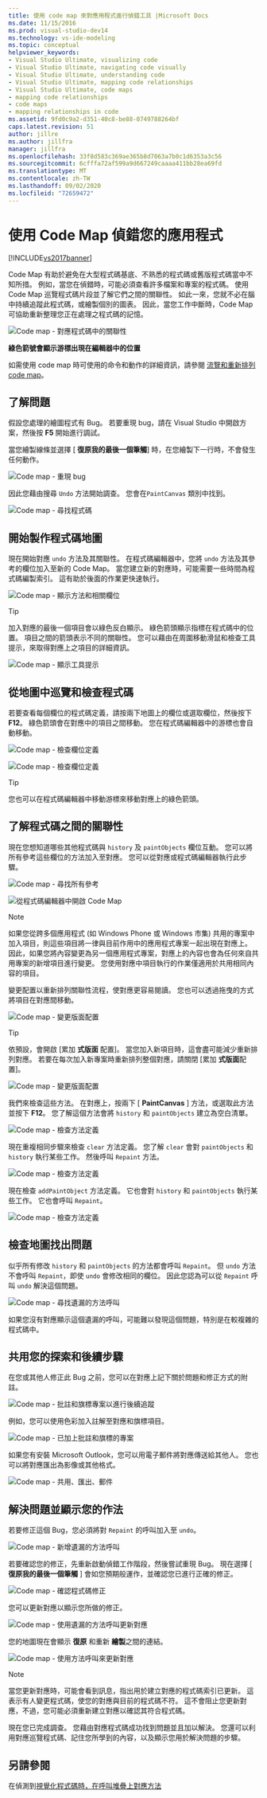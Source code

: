 ```yaml
---
title: 使用 code map 來對應用程式進行偵錯工具 |Microsoft Docs
ms.date: 11/15/2016
ms.prod: visual-studio-dev14
ms.technology: vs-ide-modeling
ms.topic: conceptual
helpviewer_keywords:
- Visual Studio Ultimate, visualizing code
- Visual Studio Ultimate, navigating code visually
- Visual Studio Ultimate, understanding code
- Visual Studio Ultimate, mapping code relationships
- Visual Studio Ultimate, code maps
- mapping code relationships
- code maps
- mapping relationships in code
ms.assetid: 9fd0c9a2-d351-40c8-be88-0749788264bf
caps.latest.revision: 51
author: jillre
ms.author: jillfra
manager: jillfra
ms.openlocfilehash: 33f8d583c369ae365b8d7063a7b0c1d6353a3c56
ms.sourcegitcommit: 6cfffa72af599a9d667249caaaa411bb28ea69fd
ms.translationtype: MT
ms.contentlocale: zh-TW
ms.lasthandoff: 09/02/2020
ms.locfileid: "72659472"
---
```

# <a name="use-code-maps-to-debug-your-applications"></a>使用 Code Map 偵錯您的應用程式
[!INCLUDE[vs2017banner](../includes/vs2017banner.md)]

Code Map 有助於避免在大型程式碼基底、不熟悉的程式碼或舊版程式碼當中不知所措。 例如，當您在偵錯時，可能必須查看許多檔案和專案的程式碼。 使用 Code Map 巡覽程式碼片段並了解它們之間的關聯性。 如此一來，您就不必在腦中持續追蹤此程式碼，或繪製個別的圖表。 因此，當您工作中斷時，Code Map 可協助重新整理您正在處理之程式碼的記憶。

 ![Code map &#45; 對應程式碼中的關聯性](../modeling/media/codemapstoryboardpaint.png "CodeMapStoryboardPaint")

 **綠色箭號會顯示游標出現在編輯器中的位置**

 如需使用 code map 時可使用的命令和動作的詳細資訊，請參閱 [流覽和重新排列 code map](../modeling/browse-and-rearrange-code-maps.md)。

## <a name="understand-the-problem"></a>了解問題
 假設您處理的繪圖程式有 Bug。 若要重現 bug，請在 Visual Studio 中開啟方案，然後按 **F5** 開始進行調試。

 當您繪製線條並選擇 [ **復原我的最後一個筆觸**] 時，在您繪製下一行時，不會發生任何動作。

 ![Code map &#45; 重現 bug](../modeling/media/codemapstoryboardpaint0.png "CodeMapStoryboardPaint0")

 因此您藉由搜尋 `Undo` 方法開始調查。 您會在`PaintCanvas` 類別中找到。

 ![Code map &#45; 尋找程式碼](../modeling/media/codemapstoryboardpaint1.png "CodeMapStoryboardPaint1")

## <a name="start-mapping-the-code"></a>開始製作程式碼地圖
 現在開始對應 `undo` 方法及其關聯性。 在程式碼編輯器中，您將 `undo` 方法及其參考的欄位加入至新的 Code Map。 當您建立新的對應時，可能需要一些時間為程式碼編製索引。 這有助於後面的作業更快速執行。

 ![Code map &#45; 顯示方法和相關欄位](../modeling/media/codemapstoryboardpaint3.png "CodeMapStoryboardPaint3")

> [!TIP]
> 加入對應的最後一個項目會以綠色反白顯示。 綠色箭頭顯示指標在程式碼中的位置。 項目之間的箭頭表示不同的關聯性。 您可以藉由在周圍移動滑鼠和檢查工具提示，來取得對應上之項目的詳細資訊。

 ![Code map &#45; 顯示工具提示](../modeling/media/codemapstoryboardpaint4.png "CodeMapStoryboardPaint4")

## <a name="navigate-and-examine-code-from-the-map"></a>從地圖中巡覽和檢查程式碼
 若要查看每個欄位的程式碼定義，請按兩下地圖上的欄位或選取欄位，然後按下 **F12**。 綠色箭頭會在對應中的項目之間移動。 您在程式碼編輯器中的游標也會自動移動。

 ![Code map &#45; 檢查欄位定義](../modeling/media/codemapstoryboardpaint5.png "CodeMapStoryboardPaint5")

 ![Code map &#45; 檢查欄位定義](../modeling/media/codemapstoryboardpaint5a.png "CodeMapStoryboardPaint5A")

> [!TIP]
> 您也可以在程式碼編輯器中移動游標來移動對應上的綠色箭頭。

## <a name="understand-relationships-between-pieces-of-code"></a>了解程式碼之間的關聯性
 現在您想知道哪些其他程式碼與 `history` 及 `paintObjects` 欄位互動。 您可以將所有參考這些欄位的方法加入至對應。 您可以從對應或程式碼編輯器執行此步驟。

 ![Code map &#45; 尋找所有參考](../modeling/media/codemapstoryboardpaint6.png "CodeMapStoryboardPaint6")

 ![從程式碼編輯器中開啟 Code Map](../modeling/media/codemapstoryboardpaint6a.PNG "CodeMapStoryboardPaint6A")

> [!NOTE]
> 如果您從跨多個應用程式 (如 Windows Phone 或 Windows 市集) 共用的專案中加入項目，則這些項目將一律與目前作用中的應用程式專案一起出現在對應上。 因此，如果您將內容變更為另一個應用程式專案，對應上的內容也會為任何來自共用專案的新增項目進行變更。 您使用對應中項目執行的作業僅適用於共用相同內容的項目。

 變更配置以重新排列關聯性流程，使對應更容易閱讀。 您也可以透過拖曳的方式將項目在對應間移動。

 ![Code map &#45; 變更版面配置](../modeling/media/codemapstoryboardpaint7a.png "CodeMapStoryboardPaint7A")

> [!TIP]
> 依預設，會開啟 [累加 **式版面** 配置]。 當您加入新項目時，這會盡可能減少重新排列對應。 若要在每次加入新專案時重新排列整個對應，請關閉 [累加 **式版面**配置]。

 ![Code map &#45; 變更版面配置](../modeling/media/codemapstoryboardpaint7.png "CodeMapStoryboardPaint7")

 我們來檢查這些方法。 在對應上，按兩下 [ **PaintCanvas** ] 方法，或選取此方法並按下 **F12**。 您了解這個方法會將 `history` 和 `paintObjects` 建立為空白清單。

 ![Code map &#45; 檢查方法定義](../modeling/media/codemapstoryboardpaint8.png "CodeMapStoryboardPaint8")

 現在重複相同步驟來檢查 `clear` 方法定義。 您了解 `clear` 會對 `paintObjects` 和 `history` 執行某些工作。 然後呼叫 `Repaint` 方法。

 ![Code map &#45; 檢查方法定義](../modeling/media/codemapstoryboardpaint9.png "CodeMapStoryboardPaint9")

 現在檢查 `addPaintObject` 方法定義。 它也會對 `history` 和 `paintObjects` 執行某些工作。 它也會呼叫 `Repaint`。

 ![Code map &#45; 檢查方法定義](../modeling/media/codemapstoryboardpaint10.png "CodeMapStoryboardPaint10")

## <a name="find-the-problem-by-examining-the-map"></a>檢查地圖找出問題
 似乎所有修改 `history` 和 `paintObjects` 的方法都會呼叫 `Repaint`。 但 `undo` 方法不會呼叫 `Repaint`，即使 `undo` 會修改相同的欄位。 因此您認為可以從 `Repaint` 呼叫 `undo` 解決這個問題。

 ![Code map &#45; 尋找遺漏的方法呼叫](../modeling/media/codemapstoryboardpaint11.png "CodeMapStoryboardPaint11")

 如果您沒有對應顯示這個遺漏的呼叫，可能難以發現這個問題，特別是在較複雜的程式碼中。

## <a name="share-your-discovery-and-next-steps"></a>共用您的探索和後續步驟
 在您或其他人修正此 Bug 之前，您可以在對應上記下關於問題和修正方式的附註。

 ![Code map &#45; 批註和旗標專案以進行後續追蹤](../modeling/media/codemapstoryboardpaint12.png "CodeMapStoryboardPaint12")

 例如，您可以使用色彩加入註解至對應和旗標項目。

 ![Code map &#45; 已加上批註和旗標的專案](../modeling/media/codemapstoryboardpaint12a.png "CodeMapStoryboardPaint12A")

 如果您有安裝 Microsoft Outlook，您可以用電子郵件將對應傳送給其他人。 您也可以將對應匯出為影像或其他格式。

 ![Code map &#45; 共用、匯出、郵件](../modeling/media/codemapstoryboardpaint13.png "CodeMapStoryboardPaint13")

## <a name="fix-the-problem-and-show-what-you-did"></a>解決問題並顯示您的作法
 若要修正這個 Bug，您必須將對 `Repaint` 的呼叫加入至 `undo`。

 ![Code map &#45; 新增遺漏的方法呼叫](../modeling/media/codemapstoryboardpaint14.png "CodeMapStoryboardPaint14")

 若要確認您的修正，先重新啟動偵錯工作階段，然後嘗試重現 Bug。 現在選擇 [ **復原我的最後一個筆觸** ] 會如您預期般運作，並確認您已進行正確的修正。

 ![Code map &#45; 確認程式碼修正](../modeling/media/codemapstoryboardpaint15.png "CodeMapStoryboardPaint15")

 您可以更新對應以顯示您所做的修正。

 ![Code map &#45; 使用遺漏的方法呼叫更新對應](../modeling/media/codemapstoryboardpaint16.png "CodeMapStoryboardPaint16")

 您的地圖現在會顯示 **復原** 和重新 **繪製**之間的連結。

 ![Code map &#45; 使用方法呼叫來更新對應](../modeling/media/codemapstoryboardpaint17.png "CodeMapStoryboardPaint17")

> [!NOTE]
> 當您更新對應時，可能會看到訊息，指出用於建立對應的程式碼索引已更新。 這表示有人變更程式碼，使您的對應與目前的程式碼不符。 這不會阻止您更新對應，不過，您可能必須重新建立對應以確認其符合程式碼。

 現在您已完成調查。 您藉由對應程式碼成功找到問題並且加以解決。 您還可以利用對應巡覽程式碼、記住您所學到的內容，以及顯示您用於解決問題的步驟。

## <a name="see-also"></a>另請參閱
 在偵測到[視覺化程式碼](../modeling/visualize-code.md)[時，在呼叫堆疊上對應方法](../debugger/map-methods-on-the-call-stack-while-debugging-in-visual-studio.md)

